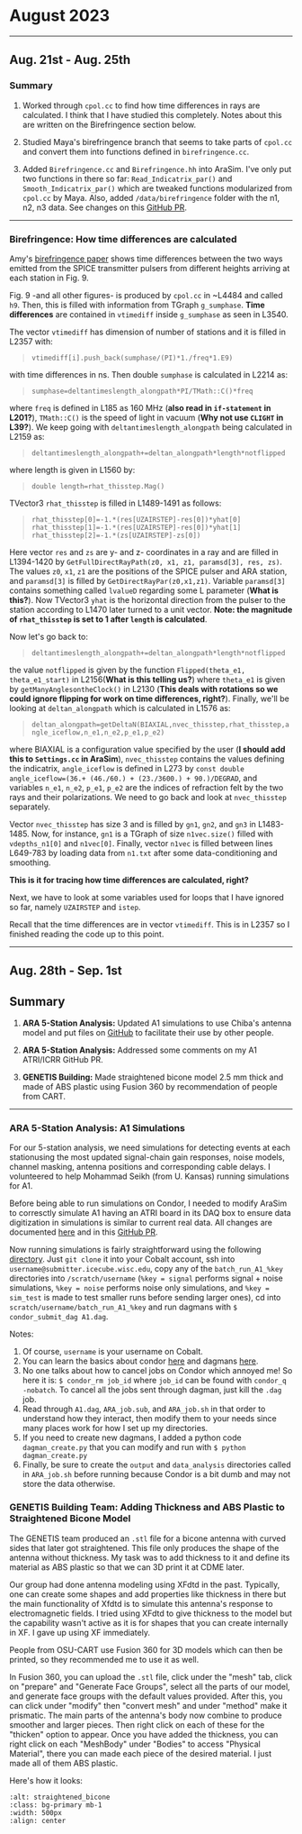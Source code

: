 # August 2023

---

## Aug. 21st - Aug. 25th

### Summary

1.  Worked through `cpol.cc` to find how time differences in rays are calculated. I think that I have studied this completely. Notes about this are written on the Birefringence section below.  

2.  Studied Maya's birefringence branch that seems to take parts of `cpol.cc` and convert them into functions defined in `birefringence.cc`.

3.  Added `Birefringence.cc` and `Birefringence.hh` into AraSim. I've only put two functions in there so far: `Read_Indicatrix_par()` and `Smooth_Indicatrix_par()` which are tweaked functions modularized from `cpol.cc` by Maya. Also, added `/data/birefringence` folder with the n1, n2, n3 data. See changes on this [GitHub PR](https://github.com/AlanSalcedo/AraSim/tree/Birefringence_Alan_New). 

--- 


### Birefringence: How time differences are calculated 


Amy's [birefringence paper](https://arxiv.org/abs/2110.09015) shows time differences between the two ways emitted from the SPICE transmitter pulsers from different heights arriving at each station in Fig. 9.

Fig. 9 -and all other figures- is produced by `cpol.cc` in ~L4484 and called `h9`. Then, this is filled with information from TGraph `g_sumphase`. **Time differences** are contained in `vtimediff` inside `g_sumphase` as seen in L3540. 

The vector `vtimediff` has dimension of number of stations and it is filled in L2357 with:

> `vtimediff[i].push_back(sumphase/(PI)*1./freq*1.E9)` 

with time differences in ns. Then double `sumphase` is calculated in L2214 as:

> `sumphase=deltantimeslength_alongpath*PI/TMath::C()*freq` 

where `freq` is defined in L185 as 160 MHz (**also read in `if-statement` in L201?**), `TMath::C()` is the speed of light in vacuum (**Why not use `CLIGHT` in L39?**). We keep going with `deltantimeslength_alongpath` being calculated in L2159 as:

> `deltantimeslength_alongpath+=deltan_alongpath*length*notflipped`

where length is given in L1560 by:

> `double length=rhat_thisstep.Mag()` 

TVector3 `rhat_thisstep` is filled in L1489-1491 as follows:

> `rhat_thisstep[0]=-1.*(res[UZAIRSTEP]-res[0])*yhat[0]`  
        `rhat_thisstep[1]=-1.*(res[UZAIRSTEP]-res[0])*yhat[1]`  
        `rhat_thisstep[2]=-1.*(zs[UZAIRSTEP]-zs[0])`

Here vector `res` and `zs` are y- and z- coordinates in a ray and are filled in L1394-1420 by `GetFullDirectRayPath(z0, x1, z1, paramsd[3], res, zs)`. The values `z0`, `x1`, `z1` are the positions of the SPICE pulser and ARA station, and `paramsd[3]` is filled by `GetDirectRayPar(z0,x1,z1)`. Variable `paramsd[3]` contains something called `lvalueD` regarding some L parameter (**What is this?**). Now TVector3 `yhat` is the horizontal direction from the pulser to the station according to L1470 later turned to a unit vector. **Note: the magnitude of `rhat_thisstep` is set to 1 after `length` is calculated**.

Now let's go back to:

> `deltantimeslength_alongpath+=deltan_alongpath*length*notflipped`

the value `notflipped` is given by the function `Flipped(theta_e1, theta_e1_start)` in L2156(**What is this telling us?**) where `theta_e1` is given by `getManyAnglesontheClock()` in L2130 (**This deals with rotations so we could ignore flipping for work on time differences, right?**). Finally, we'll be looking at `deltan_alongpath` which is calculated in L1576 as:

> `deltan_alongpath=getDeltaN(BIAXIAL,nvec_thisstep,rhat_thisstep,angle_iceflow,n_e1,n_e2,p_e1,p_e2)`

where BIAXIAL is a configuration value specified by the user (**I should add this to `Settings.cc` in AraSim**), `nvec_thisstep` contains the values defining the indicatrix, `angle_iceflow` is defined in L273 by `const double angle_iceflow=(36.+ (46./60.) + (23./3600.) + 90.)/DEGRAD`, and variables `n_e1`, `n_e2`, `p_e1`, `p_e2` are the indices of refraction felt by the two rays and their polarizations. We need to go back and look at `nvec_thisstep` separately.

Vector `nvec_thisstep` has size 3 and is filled by `gn1`, `gn2`, and `gn3` in L1483-1485. Now, for instance, `gn1` is a TGraph of size `n1vec.size()` filled with `vdepths_n1[0]` and `n1vec[0]`. Finally, vector `n1vec` is filled between lines L649-783 by loading data from `n1.txt` after some data-conditioning and smoothing.

**This is it for tracing how time differences are calculated, right?**

Next, we have to look at some variables used for loops that I have ignored so far, namely `UZAIRSTEP` and `istep`. 

Recall that the time differences are in vector `vtimediff`. This is in L2357 so I finished reading the code up to this point.

---

## Aug. 28th - Sep. 1st

## Summary

1. **ARA 5-Station Analysis:** Updated A1 simulations to use Chiba's antenna model and put files on [GitHub](https://github.com/AlanSalcedo/A1_simulations) to facilitate their use by other people.

2. **ARA 5-Station Analysis:** Addressed some comments on my A1 ATRI/ICRR GitHub PR.

3. **GENETIS Building:** Made straightened bicone model 2.5 mm thick and made of ABS plastic using Fusion 360 by recommendation of people from CART.

---

### ARA 5-Station Analysis: A1 Simulations

For our 5-station analysis, we need simulations for detecting events at each stationusing the most updated signal-chain gain responses, noise models, channel masking, antenna positions and corresponding cable delays. I volunteered to help Mohammad Seikh (from U. Kansas) running simulations for A1.

Before being able to run simulations on Condor, I needed to modify AraSim to corresctly simulate A1 having an ATRI board in its DAQ box to ensure data digitization in simulations is similar to current real data. All changes are documented [here](https://aradocs.wipac.wisc.edu/cgi-bin/DocDB/ShowDocument?docid=2869) and in this [GitHub PR](https://github.com/ara-software/AraSim/pull/84).

Now running simulations is fairly straightforward using the following [directory](https://github.com/AlanSalcedo/A1_simulations). Just `git clone` it into your Cobalt account, ssh into `username@submitter.icecube.wisc.edu`, copy any of the `batch_run_A1_%key` directories into `/scratch/username` (`%key = signal` performs signal + noise simulations, `%key = noise` performs noise only simulations, and `%key = sim_test` is made to test smaller runs before sending larger ones), cd into `scratch/username/batch_run_A1_%key` and run dagmans with `$ condor_submit_dag A1.dag`.

Notes:

1. Of course, `username` is your username on Cobalt.
2. You can learn the basics about condor [here](https://wiki.icecube.wisc.edu/index.php/Condor/Basics) and dagmans [here](https://wiki.icecube.wisc.edu/index.php/Condor/DAGMan).
3. No one talks about how to cancel jobs on Condor which annoyed me! So here it is: `$ condor_rm job_id` where `job_id` can be found with `condor_q -nobatch`. To cancel all the jobs sent through dagman, just kill the `.dag` job.
4. Read through `A1.dag`, `ARA_job.sub`, and `ARA_job.sh` in that order to understand how they interact, then modify them to your needs since many places work for how I set up my directories.
5. If you need to create new dagmans, I added a python code `dagman_create.py` that you can modify and run with `$ python dagman_create.py` 
6. Finally, be sure to create the `output` and `data_analysis` directories called in `ARA_job.sh` before running because Condor is a bit dumb and may not store the data otherwise.

### GENETIS Building Team: Adding Thickness and ABS Plastic to Straightened Bicone Model

The GENETIS team produced an `.stl` file for a bicone antenna with curved sides that later got straightened. This file only produces the shape of the antenna without thickness. My task was to add thickness to it and define its material as ABS plastic so that we can 3D print it at CDME later.

Our group had done antenna modeling using XFdtd in the past. Typically, one can create some shapes and add properties like thickness in there but the main functionality of Xfdtd is to simulate this antenna's response to electromagnetic fields. I tried using XFdtd to give thickness to the model but the capability wasn't active as it is for shapes that you can create internally in XF. I gave up using XF immediately.

People from OSU-CART use Fusion 360 for 3D models which can then be printed, so they recommended me to use it as well. 

In Fusion 360, you can upload the `.stl` file, click under the "mesh" tab, click on "prepare" and "Generate Face Groups", select all the parts of our model, and generate face groups with the default values provided. After this, you can click under "modify" then "convert mesh" and under "method" make it prismatic. The main parts of the antenna's body now combine to produce smoother and larger pieces. Then right click on each of these for the "thicken" option to appear. Once you have added the thickness, you can right click on each "MeshBody" under "Bodies" to access "Physical Material", there you can made each piece of the desired material. I just made all of them ABS plastic.

Here's how it looks:

```{image} ../images/straightened_bicone.png
:alt: straightened_bicone
:class: bg-primary mb-1
:width: 500px
:align: center
```
